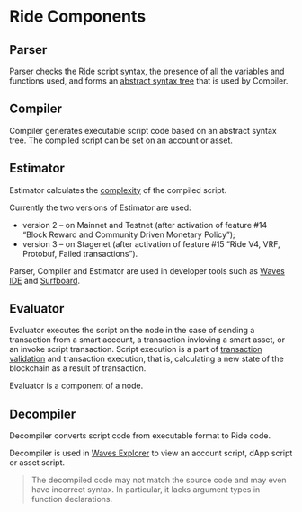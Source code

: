 # Ride Components

## Parser

Parser checks the Ride script syntax, the presence of all the variables and functions used, and forms an [abstract syntax tree](https://en.wikipedia.org/wiki/Abstract_syntax_tree) that is used by Compiler.

## Compiler

Compiler generates executable script code based on an abstract syntax tree. The compiled script can be set on an account or asset.

## Estimator

Estimator calculates the [complexity](/en/ride/base-concepts/complexity) of the compiled script.

Currently the two versions of Estimator are used:
* version 2 – on Mainnet and Testnet (after activation of feature #14 “Block Reward and Community Driven Monetary Policy”);
* version 3 – on Stagenet (after activation of feature #15 “Ride V4, VRF, Protobuf, Failed transactions”).

Parser, Compiler and Estimator are used in developer tools such as [Waves IDE](https://ide.wavesplatform.com/) and [Surfboard](https://github.com/wavesplatform/surfboard).

## Evaluator

Evaluator executes the script on the node in the case of sending a transaction from a smart account, a transaction invloving a smart asset, or an invoke script transaction. Script execution is a part of [transaction validation](/en/blockchain/transaction/transaction-validation) and transaction execution, that is, calculating a new state of the blockchain as a result of transaction.

Evaluator is a component of a node.

## Decompiler

Decompiler converts script code from executable format to Ride code.

Decompiler is used in [Waves Explorer](https://wavesexplorer.com/) to view an account script, dApp script or asset script.

> The decompiled code may not match the source code and may even have incorrect syntax. In particular, it lacks argument types in function declarations.
